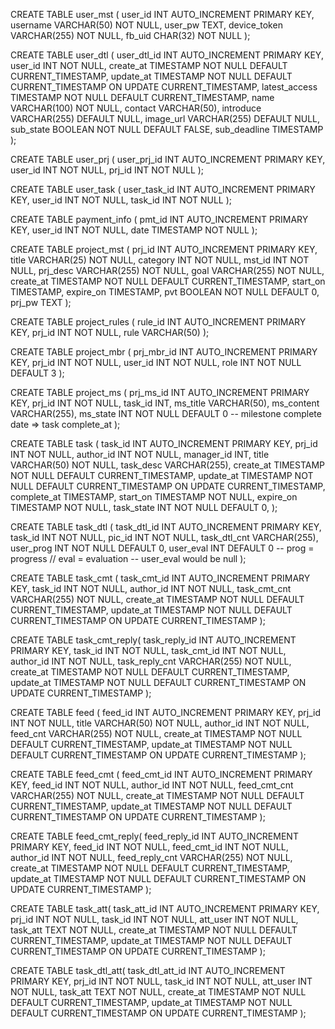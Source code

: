 CREATE TABLE user_mst (
  user_id INT AUTO_INCREMENT PRIMARY KEY,
  username VARCHAR(50) NOT NULL,
  user_pw TEXT,
  device_token VARCHAR(255) NOT NULL,
  fb_uid CHAR(32) NOT NULL
);

CREATE TABLE user_dtl (
  user_dtl_id INT AUTO_INCREMENT PRIMARY KEY,
  user_id INT NOT NULL,
  create_at TIMESTAMP NOT NULL DEFAULT CURRENT_TIMESTAMP,
  update_at TIMESTAMP NOT NULL DEFAULT CURRENT_TIMESTAMP ON UPDATE CURRENT_TIMESTAMP,
  latest_access TIMESTAMP NOT NULL DEFAULT CURRENT_TIMESTAMP,
  name VARCHAR(100) NOT NULL,
  contact VARCHAR(50),
  introduce VARCHAR(255) DEFAULT NULL,
  image_url VARCHAR(255) DEFAULT NULL,
  sub_state BOOLEAN NOT NULL DEFAULT FALSE,
  sub_deadline TIMESTAMP
);

CREATE TABLE user_prj (
  user_prj_id INT AUTO_INCREMENT PRIMARY KEY,
  user_id INT NOT NULL,
  prj_id INT NOT NULL
);

CREATE TABLE user_task (
  user_task_id INT AUTO_INCREMENT PRIMARY KEY,
  user_id INT NOT NULL,
  task_id INT NOT NULL
);

CREATE TABLE payment_info (
  pmt_id INT AUTO_INCREMENT PRIMARY KEY,
  user_id INT NOT NULL,
  date TIMESTAMP NOT NULL
);

CREATE TABLE project_mst (
  prj_id INT AUTO_INCREMENT PRIMARY KEY,
  title VARCHAR(25) NOT NULL,
  category INT NOT NULL,
  mst_id INT NOT NULL,
  prj_desc VARCHAR(255) NOT NULL,
  goal VARCHAR(255) NOT NULL,
  create_at TIMESTAMP NOT NULL DEFAULT CURRENT_TIMESTAMP,
  start_on TIMESTAMP,
  expire_on TIMESTAMP,
  pvt BOOLEAN NOT NULL DEFAULT 0,
  prj_pw TEXT
);

CREATE TABLE project_rules (
  rule_id INT AUTO_INCREMENT PRIMARY KEY,
  prj_id INT NOT NULL,
  rule VARCHAR(50)
);

CREATE TABLE project_mbr (
  prj_mbr_id INT AUTO_INCREMENT PRIMARY KEY,
  prj_id INT NOT NULL,
  user_id INT NOT NULL,
  role INT NOT NULL DEFAULT 3
);

CREATE TABLE project_ms (
  prj_ms_id INT AUTO_INCREMENT PRIMARY KEY,
  prj_id INT NOT NULL,
  task_id INT,
  ms_title VARCHAR(50),
  ms_content VARCHAR(255),
  ms_state INT NOT NULL DEFAULT 0
  -- milestone complete date => task complete_at
);

CREATE TABLE task (
  task_id INT AUTO_INCREMENT PRIMARY KEY,
  prj_id INT NOT NULL,
  author_id INT NOT NULL,
  manager_id INT,
  title VARCHAR(50) NOT NULL,
  task_desc VARCHAR(255),
  create_at TIMESTAMP NOT NULL DEFAULT CURRENT_TIMESTAMP,
  update_at TIMESTAMP NOT NULL DEFAULT CURRENT_TIMESTAMP ON UPDATE CURRENT_TIMESTAMP,
  complete_at TIMESTAMP,
  start_on TIMESTAMP NOT NULL,
  expire_on TIMESTAMP NOT NULL,
  task_state INT NOT NULL DEFAULT 0,
);

CREATE TABLE task_dtl (
  task_dtl_id INT AUTO_INCREMENT PRIMARY KEY,
  task_id INT NOT NULL,
  pic_id INT NOT NULL,
  task_dtl_cnt VARCHAR(255),
  user_prog INT NOT NULL DEFAULT 0,
  user_eval INT DEFAULT 0
  -- prog = progress // eval = evaluation
  -- user_eval would be null
);

CREATE TABLE task_cmt (
  task_cmt_id INT AUTO_INCREMENT PRIMARY KEY,
  task_id INT NOT NULL,
  author_id INT NOT NULL,
  task_cmt_cnt VARCHAR(255) NOT NULL,
  create_at TIMESTAMP NOT NULL DEFAULT CURRENT_TIMESTAMP,
  update_at TIMESTAMP NOT NULL DEFAULT CURRENT_TIMESTAMP ON UPDATE CURRENT_TIMESTAMP
);

CREATE TABLE task_cmt_reply(
  task_reply_id	INT AUTO_INCREMENT PRIMARY KEY,
  task_id INT NOT NULL,
  task_cmt_id INT NOT NULL,
  author_id INT NOT NULL,
  task_reply_cnt VARCHAR(255) NOT NULL,
  create_at TIMESTAMP NOT NULL DEFAULT CURRENT_TIMESTAMP,
  update_at TIMESTAMP NOT NULL DEFAULT CURRENT_TIMESTAMP ON UPDATE CURRENT_TIMESTAMP
);

CREATE TABLE feed (
  feed_id INT AUTO_INCREMENT PRIMARY KEY,
  prj_id INT NOT NULL,
  title VARCHAR(50) NOT NULL,
  author_id INT NOT NULL,
  feed_cnt VARCHAR(255) NOT NULL,
  create_at TIMESTAMP NOT NULL DEFAULT CURRENT_TIMESTAMP,
  update_at TIMESTAMP NOT NULL DEFAULT CURRENT_TIMESTAMP ON UPDATE CURRENT_TIMESTAMP
);

CREATE TABLE feed_cmt (
  feed_cmt_id INT AUTO_INCREMENT PRIMARY KEY,
  feed_id INT NOT NULL,
  author_id INT NOT NULL,
  feed_cmt_cnt VARCHAR(255) NOT NULL,
  create_at TIMESTAMP NOT NULL DEFAULT CURRENT_TIMESTAMP,
  update_at TIMESTAMP NOT NULL DEFAULT CURRENT_TIMESTAMP ON UPDATE CURRENT_TIMESTAMP
);

CREATE TABLE feed_cmt_reply(
  feed_reply_id	INT AUTO_INCREMENT PRIMARY KEY,
  feed_id INT NOT NULL,
  feed_cmt_id INT NOT NULL,
  author_id INT NOT NULL,
  feed_reply_cnt VARCHAR(255) NOT NULL,
  create_at TIMESTAMP NOT NULL DEFAULT CURRENT_TIMESTAMP,
  update_at TIMESTAMP NOT NULL DEFAULT CURRENT_TIMESTAMP ON UPDATE CURRENT_TIMESTAMP
);

CREATE TABLE task_att(
  task_att_id INT AUTO_INCREMENT PRIMARY KEY,
  prj_id INT NOT NULL,
  task_id INT NOT NULL,
  att_user INT NOT NULL,
  task_att TEXT NOT NULL,
  create_at TIMESTAMP NOT NULL DEFAULT CURRENT_TIMESTAMP,
  update_at TIMESTAMP NOT NULL DEFAULT CURRENT_TIMESTAMP ON UPDATE CURRENT_TIMESTAMP
);

CREATE TABLE task_dtl_att(
  task_dtl_att_id INT AUTO_INCREMENT PRIMARY KEY,
  prj_id INT NOT NULL,
  task_id INT NOT NULL,
  att_user INT NOT NULL,
  task_att TEXT NOT NULL,
  create_at TIMESTAMP NOT NULL DEFAULT CURRENT_TIMESTAMP,
  update_at TIMESTAMP NOT NULL DEFAULT CURRENT_TIMESTAMP ON UPDATE CURRENT_TIMESTAMP
);